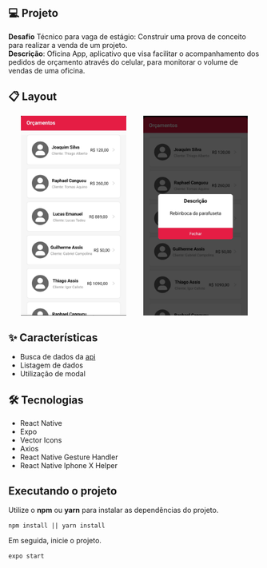 ## 💻 Projeto

**Desafio** Técnico para vaga de estágio: Construir uma prova de conceito para realizar a venda de um projeto.\
**Descrição**: Oficina App, aplicativo que visa facilitar o acompanhamento dos pedidos de orçamento através do celular, para monitorar o volume de vendas de uma oficina. 

## 📋 Layout

<p align="center">
   <img 
      alt="orçamento screen" 
      height="400" 
      style="margin-right:30px" 
      src=".github/picture1.jpg" 
   />
   <img alt="modal" height="400" src=".github/picture2.jpg" />
</p>

## ✨ Características 

-   Busca de dados da [api](https://my-json-server.typicode.com/codificar/oficina/proposals) 
-   Listagem de dados
-   Utilização de modal 


## 🛠️ Tecnologias

-  React Native
-  Expo
-  Vector Icons
-  Axios
-  React Native Gesture Handler
-  React Native Iphone X Helper


## Executando o projeto

Utilize o **npm** ou **yarn**  para instalar as dependências do projeto.

```
npm install || yarn install
```
Em seguida, inicie o projeto.

```
expo start
```


 
